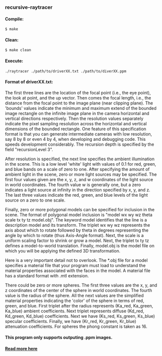 ### recursive-raytracer

#### Compile: 
	$ make

#### Clean: 
	$ make clean

#### Execute: 
	./raytracer ./path/to/driverXX.txt ./path/to/diverXX.ppm
	
#### Format of driverXX.txt:

The first three lines are the location of the focal point (i.e., the eye point), the look at point, and the up vector. Then comes the focal length, i.e., the distance from the focal point to the image plane (near clipping plane). The 'bounds' values indicate the minimum and maximum extend of the bounded image rectangle on the infinite image plane in the camera horizontal and vertical directions respectively. Then the resolution values separately indicate the pixel sampling resolution across the horizontal and vertical dimensions of the bounded rectangle. One feature of this specification format is that you can generate intermediate cameras with low resolution, say 8 by 8 or even 4 by 4, when developing and debugging code. This speeds development considerably. The recursion depth is specified by the field "recursionLevel 3".

After resolution is specified, the next line specifies the ambient illumination in the scene. This is a low level 'white' light with values of 0.1 for red, green, and blue bands on a scale of zero to one. After specifying the amount of ambient light in the scene, zero or more light sources may be specified. The first four values given are the x, y, z, and w coordinates of the light source in world coordinates. The fourth value w is generally one, but a zero indicates a light source at infinity in the direction specified by x, y, and z. The last three values indicate the red, green, and blue levels of the light source on a zero to one scale.

Finally, zero or more polygonal models can be specified for inclusion in the scene. The format of polygonal model inclusion is "model wx wy wz theta scale tx ty tz model.obj". The keyword model identifies that the line is a description model and its transform. The triplet wx wy wz represents the axis about which to rotate followed by theta in degrees representing the angle by which to rotate (thus Axis-Angle format). Next, the scale is a uniform scaling factor to shrink or grow a model. Next, the triplet tx ty tz defines a model-to-world translation. Finally, model.obj is the model file on which you will be applying the defined 3D transformation.

Here is a very important detail not to overlook. The *.obj file for a model specifies a material file that your program must load to understand the material properties associated with the faces in the model. A material file has a standard format with .mtl extension.

There could be zero or more spheres. The first three values are the x, y, and z coordinates of the center of the sphere in world coordinates. The fourth value is the radius of the sphere. All the next values are the simplified material properties indicating the 'color' of the sphere in terms of red, green, and blue. First triplet after the radius represents (Ka_red, Ka_green, Ka_blue) ambient coefficients. Next triplet represents diffuse (Kd_red, Kd_green, Kd_blue) coefficients. Next we have (Ks_red, Ks_green, Ks_blue) specular coefficients. Finally, we have (Kr_red, Kr_green, Kr_blue) attenuation coefficients. For spheres the phong constant is taken as 16.


#### This program only supports outputing .ppm images. 

#### [Read more here](http://www.cs.colostate.edu/~cs410/yr2018fa/home_assignments.php)
